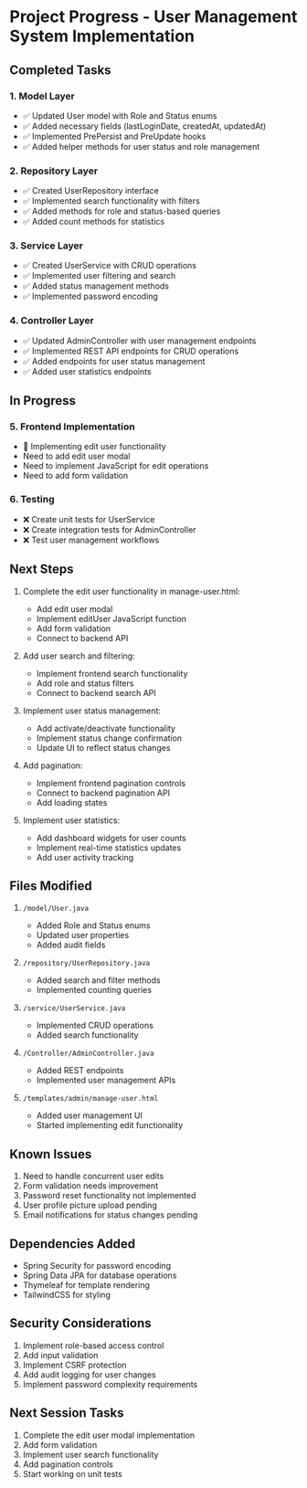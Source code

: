 # Project Progress - User Management System Implementation

## Completed Tasks

### 1. Model Layer
- ✅ Updated User model with Role and Status enums
- ✅ Added necessary fields (lastLoginDate, createdAt, updatedAt)
- ✅ Implemented PrePersist and PreUpdate hooks
- ✅ Added helper methods for user status and role management

### 2. Repository Layer
- ✅ Created UserRepository interface
- ✅ Implemented search functionality with filters
- ✅ Added methods for role and status-based queries
- ✅ Added count methods for statistics

### 3. Service Layer
- ✅ Created UserService with CRUD operations
- ✅ Implemented user filtering and search
- ✅ Added status management methods
- ✅ Implemented password encoding

### 4. Controller Layer
- ✅ Updated AdminController with user management endpoints
- ✅ Implemented REST API endpoints for CRUD operations
- ✅ Added endpoints for user status management
- ✅ Added user statistics endpoints

## In Progress

### 5. Frontend Implementation
- 🔄 Implementing edit user functionality
- Need to add edit user modal
- Need to implement JavaScript for edit operations
- Need to add form validation

### 6. Testing
- ❌ Create unit tests for UserService
- ❌ Create integration tests for AdminController
- ❌ Test user management workflows

## Next Steps

1. Complete the edit user functionality in manage-user.html:
   - Add edit user modal
   - Implement editUser JavaScript function
   - Add form validation
   - Connect to backend API

2. Add user search and filtering:
   - Implement frontend search functionality
   - Add role and status filters
   - Connect to backend search API

3. Implement user status management:
   - Add activate/deactivate functionality
   - Implement status change confirmation
   - Update UI to reflect status changes

4. Add pagination:
   - Implement frontend pagination controls
   - Connect to backend pagination API
   - Add loading states

5. Implement user statistics:
   - Add dashboard widgets for user counts
   - Implement real-time statistics updates
   - Add user activity tracking

## Files Modified

1. `/model/User.java`
   - Added Role and Status enums
   - Updated user properties
   - Added audit fields

2. `/repository/UserRepository.java`
   - Added search and filter methods
   - Implemented counting queries

3. `/service/UserService.java`
   - Implemented CRUD operations
   - Added search functionality

4. `/Controller/AdminController.java`
   - Added REST endpoints
   - Implemented user management APIs

5. `/templates/admin/manage-user.html`
   - Added user management UI
   - Started implementing edit functionality

## Known Issues

1. Need to handle concurrent user edits
2. Form validation needs improvement
3. Password reset functionality not implemented
4. User profile picture upload pending
5. Email notifications for status changes pending

## Dependencies Added

- Spring Security for password encoding
- Spring Data JPA for database operations
- Thymeleaf for template rendering
- TailwindCSS for styling

## Security Considerations

1. Implement role-based access control
2. Add input validation
3. Implement CSRF protection
4. Add audit logging for user changes
5. Implement password complexity requirements

## Next Session Tasks

1. Complete the edit user modal implementation
2. Add form validation
3. Implement user search functionality
4. Add pagination controls
5. Start working on unit tests

